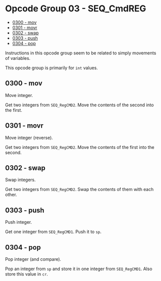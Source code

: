 # Opcode Group 03 - SEQ_CmdREG

- [0300 - mov](#0300---mov)
- [0301 - movr](#0301---movr)
- [0302 - swap](#0302---swap)
- [0303 - push](#0303---push)
- [0304 - pop](#0304---pop)

Instructions in this opcode group seem to be related to simply movements of variables.

This opcode group is primarily for `int` values.

## 0300 - mov

Move integer.

Get two integers from `SEQ_RegCMD2`. Move the contents of the second into the first.

## 0301 - movr

Move integer (reverse).

Get two integers from `SEQ_RegCMD2`. Move the contents of the first into the second.

## 0302 - swap

Swap integers.

Get two integers from `SEQ_RegCMD2`. Swap the contents of them with each other.

## 0303 - push

Push integer.

Get one integer from `SEQ_RegCMD1`. Push it to `sp`.

## 0304 - pop

Pop integer (and compare).

Pop an integer from `sp` and store it in one integer from `SEQ_RegCMD1`. Also store this value in `cr`.

